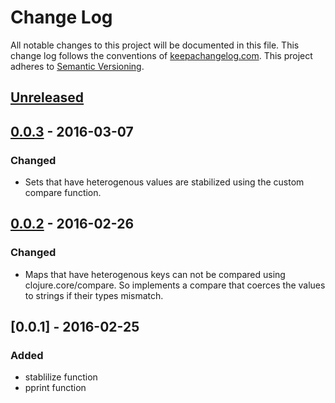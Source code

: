 # Change Log
All notable changes to this project will be documented in this file. This change log follows the conventions of [keepachangelog.com](http://keepachangelog.com/).
This project adheres to [Semantic Versioning](http://semver.org/).

## [Unreleased]

## [0.0.3] - 2016-03-07
### Changed
- Sets that have heterogenous values are stabilized using the custom compare function.

## [0.0.2] - 2016-02-26
### Changed
- Maps that have heterogenous keys can not be compared using clojure.core/compare. So implements a compare that coerces the values to strings if their types mismatch.

## [0.0.1] - 2016-02-25
### Added
- stablilize function
- pprint function

[Unreleased]: https://github.com/bluekezza/clj-stable-pprint/compare/v0.0.3...HEAD
[0.0.3]: https://github.com/bluekezza/clj-stable-pprint/compare/v0.0.2...v0.0.3
[0.0.2]: https://github.com/bluekezza/clj-stable-pprint/compare/v0.0.1...v0.0.2
